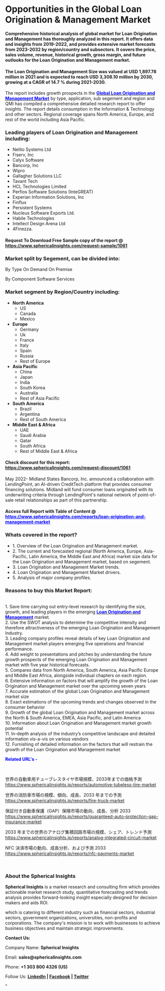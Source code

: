 <h1><strong>Opportunities in the Global Loan Origination &amp; Management Market</strong></h1>
<p><strong>Comprehensive historical analysis of global market for Loan Origination and Management has thoroughly analyzed in this report. It offers data and insights from 2019-2022, and provides extensive market forecasts from 2023-2032 by region/country and subsectors. It covers the price, sales volume, revenue, historical growth, gross margin, and future outlooks for the Loan Origination and Management market.</strong></p>
<h4><strong>The Loan Origination and Management Size was valued at USD 1,897.78 million in 2021 and is expected to reach USD 3,308.10 million by 2030, growing at a CAGR of 14.7 % during 2021-2030.</strong></h4>
<p>The report includes growth prospects in the <a href="https://www.sphericalinsights.com/reports/loan-origination-and-management-market" target="_blank"><span style="color: #0000ff;"><strong>Global Loan Origination and Management Market</strong></span></a> by type, application, sub segement and region and QMI has compiled a comprehensive detailed research report to offer insights. The report details consumption in the Information &amp; Technology and other sectors. Regional coverage spans North America, Europe, and rest of the world including Asia Pacific.</p>
<h3><strong>Leading players of Loan Origination and Management including:</strong></h3>
<ul>
<li>Nelito Systems Ltd</li>
<li>Fiserv, Inc</li>
<li>Calyx Software</li>
<li>Bancorp, Inc</li>
<li>Wipro</li>
<li>Gallagher Solutions LLC</li>
<li>Tavant Tech</li>
<li>HCL Technologies Limited</li>
<li>Perfios Software Solutions (InteGREAT)</li>
<li>Experian Information Solutions, Inc</li>
<li>Finflux</li>
<li>Persistent Systems</li>
<li>Nucleus Software Exports Ltd.</li>
<li>Habile Technologies</li>
<li>Intellect Design Arena Ltd</li>
<li>4Finezza.</li>
</ul>
<h4>Request To Download Free Sample copy of the report @ <a href="https://www.sphericalinsights.com/request-sample/1061">https://www.sphericalinsights.com/request-sample/1061</a></h4>
<h3><strong>Market split by Segement, can be divided into:</strong></h3>
<p>By Type On Demand On Premise</p>
<p>By Component Software Services</p>
<h3><strong>Market segment by Region/Country including:</strong></h3>
<ul>
<li><strong>North America</strong>
<ul>
<li>US</li>
<li>Canada</li>
<li>Mexico</li>
</ul>
</li>
<li><strong>Europe</strong>
<ul>
<li>Germany</li>
<li>Uk</li>
<li>France</li>
<li>Italy</li>
<li>Spain</li>
<li>Russia</li>
<li>Rest of Europe</li>
</ul>
</li>
<li><strong>Asia Pacific</strong>
<ul>
<li>China</li>
<li>Japan</li>
<li>India</li>
<li>South Korea</li>
<li>Australia</li>
<li>Rest of Asia Pacific</li>
</ul>
</li>
<li><strong>South America</strong>
<ul>
<li>Brazil</li>
<li>Argentina</li>
<li>Rest of South America</li>
</ul>
</li>
<li><strong>Middle East &amp; Africa</strong>
<ul>
<li>UAE</li>
<li>Saudi Arabia</li>
<li>Qatar</li>
<li>South Africa</li>
<li>Rest of Middle East &amp; Africa</li>
</ul>
</li>
</ul>
<h4>Check discount for this report: <a href="https://www.sphericalinsights.com/request-discount/1061">https://www.sphericalinsights.com/request-discount/1061</a></h4>
<p>May 2022- Midland States Bancorp, Inc. announced a collaboration with LendingPoint, an AI-driven CreditTech platform that provides consumer financing solutions. Midland will fund consumer loans originated with its underwriting criteria through LendingPoint's national network of point-of-sale retail relationships as part of this partnership.</p>
<h4>Access full Report with Table of Content @ <span style="color: #0000ff;"><a style="color: #0000ff;" href="https://www.sphericalinsights.com/reports/loan-origination-and-management-market" target="_blank">https://www.sphericalinsights.com/reports/loan-origination-and-management-market</a></span></h4>
<h3><strong>Whats covered in the report?</strong></h3>
<ul>
<li>1. Overview of the Loan Origination and Management market.</li>
<li>2. The current and forecasted regional (North America, Europe, Asia-Pacific, Latin America, the Middle East and Africa) market size data for the Loan Origination and Management market, based on segement.</li>
<li>3. Loan Origination and Management Market trends.</li>
<li>4. Loan Origination and Management Market drivers.</li>
<li>5. Analysis of major company profiles.</li>
</ul>
<h3><strong>Reasons to buy this Market Report:</strong></h3>
<p><br /> 1. Save time carrying out entry-level research by identifying the size, growth, and leading players in the emerging <a href="https://www.sphericalinsights.com/reports/ai-in-computer-vision-market" target="_blank"><span style="color: #0000ff;"><strong>Loan Origination and Management</strong></span></a> market.<br /> 2. Use the SWOT analysis to determine the competitive intensity and therefore attractiveness of the emerging Loan Origination and Management Industry.<br /> 3. Leading company profiles reveal details of key Loan Origination and Management market players emerging five operations and financial performance.<br /> 4. Add weight to presentations and pitches by understanding the future growth prospects of the emerging Loan Origination and Management market with five year historical forecasts.<br /> 5. Compares data from North America, South America, Asia Pacific Europe and Middle East Africa, alongside individual chapters on each region.<br /> 6. Extensive information on factors that will amplify the growth of the Loan Origination and Management market over the upcoming seven years<br /> 7. Accurate estimation of the global Loan Origination and Management market size <br /> 8. Exact estimations of the upcoming trends and changes observed in the consumer behavior <br /> 9. Growth of the global Loan Origination and Management market across the North &amp; South America, EMEA, Asia Pacific, and Latin America<br /> 10. Information about Loan Origination and Management market growth potential<br /> 11. In-depth analysis of the industry&rsquo;s competitive landscape and detailed information vis-a-vis on various vendors<br /> 12. Furnishing of detailed information on the factors that will restrain the growth of the Loan Origination and Management market</p>
<p><strong><span style="color: #0000ff;">Related URL's -&nbsp;</span></strong></p>
<p>&nbsp;</p>
<p>世界の自動車用チューブレスタイヤ市場規模、2033年までの価格予測<br /><a href="https://www.sphericalinsights.jp/reports/automotive-tubeless-tire-market">https://www.sphericalinsights.jp/reports/automotive-tubeless-tire-market</a></p>
<p>世界の消防車市場の規模、傾向、成長、2033 年までの予測<br /><a href="https://www.sphericalinsights.jp/reports/fire-truck-market">https://www.sphericalinsights.jp/reports/fire-truck-market</a></p>
<p>保証付き自動車保護（GAP）保険市場の動向、成長、分析 2033<br /><a href="https://www.sphericalinsights.jp/reports/guaranteed-auto-protection-gap-insurance-market">https://www.sphericalinsights.jp/reports/guaranteed-auto-protection-gap-insurance-market</a></p>
<p>2033 年までの世界のアナログ集積回路市場の規模、シェア、トレンド予測<br /><a href="https://www.sphericalinsights.jp/reports/analog-integrated-circuit-market">https://www.sphericalinsights.jp/reports/analog-integrated-circuit-market</a></p>
<p>NFC 決済市場の動向、成長分析、および予測 2033<br /><a href="https://www.sphericalinsights.jp/reports/nfc-payments-market">https://www.sphericalinsights.jp/reports/nfc-payments-market</a></p>
<p>&nbsp;</p>
<h3><strong>About the Spherical Insights</strong></h3>
<p><strong>Spherical Insights</strong> is a market research and consulting firm which provides actionable market research study, quantitative forecasting and trends analysis provides forward-looking insight especially designed for decision makers and aids ROI.</p>
<p>which is catering to different industry such as financial sectors, industrial sectors, government organizations, universities, non-profits and corporations. The company's mission is to work with businesses to achieve business objectives and maintain strategic improvements.</p>
<p><strong>Contact Us:</strong></p>
<p>Company Name: <strong>Spherical Insights</strong></p>
<p>Email: <strong>sales@sphericalinsights.com</strong></p>
<p>Phone: <strong>+1 303 800 4326 (US)</strong></p>
<p>Follow Us: <strong><a href="https://www.linkedin.com/company/spherical-insight/"><u>LinkedIn</u></a> | <a href="https://www.facebook.com/sphericalinsights22"><u>Facebook</u></a> | <a href="https://twitter.com/SInsights_US"><u>Twitter</u></a></strong></p>
<p>"</p>
